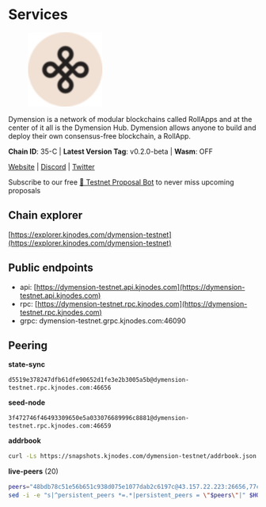 # Services

<figure><img src="https://raw.githubusercontent.com/kj89/cosmos-images/main/logos/dymension.png" width="150" alt=""><figcaption></figcaption></figure>

Dymension is a network of modular blockchains called RollApps  and at the center of it all is the Dymension Hub. Dymension  allows anyone to build and deploy their own consensus-free blockchain, a RollApp.

**Chain ID**: 35-C | **Latest Version Tag**: v0.2.0-beta | **Wasm**: OFF

[Website](https://dymension.xyz/) | [Discord](https://discord.gg/dymension) | [Twitter](https://twitter.com/dymensionXYZ)



Subscribe to our free [🤖 Testnet Proposal Bot](https://t.me/kjnodes_testnet_proposal_bot) to never miss upcoming proposals


## Chain explorer
[https://explorer.kjnodes.com/dymension-testnet](https://explorer.kjnodes.com/dymension-testnet)

## Public endpoints

* api: [https://dymension-testnet.api.kjnodes.com](https://dymension-testnet.api.kjnodes.com)
* rpc: [https://dymension-testnet.rpc.kjnodes.com](https://dymension-testnet.rpc.kjnodes.com)
* grpc: dymension-testnet.grpc.kjnodes.com:46090

## Peering

**state-sync**

```text
d5519e378247dfb61dfe90652d1fe3e2b3005a5b@dymension-testnet.rpc.kjnodes.com:46656
```

**seed-node**

```text
3f472746f46493309650e5a033076689996c8881@dymension-testnet.rpc.kjnodes.com:46659
```

**addrbook**
```bash
curl -Ls https://snapshots.kjnodes.com/dymension-testnet/addrbook.json > $HOME/.dymension/config/addrbook.json
```

**live-peers** (20)
```bash
peers="48bdb78c51e56b651c938d075e1077dab2c6197c@43.157.22.223:26656,77c42c2b2702437981976f7a648c26cd37911f7b@65.108.9.230:46656,77791ee9b1eb56682335c451c296f450ee649c01@44.209.89.17:26656,747d05bfe9f3e0c2e0462ac351c577699e1d9b8c@207.244.244.194:26656,c1008d2d05c56254e95d19ab7e9fe459dad2de3d@159.223.57.238:26656,965694b051742c2da0ea66502dd9bfeea38de265@198.244.228.235:26656,43a46e2fbe871246e8fee045749d0a4677042b0c@95.217.216.88:46656,3928de1971d20dd711a8695d628e036d85bea1d3@65.109.85.221:3240,26dc1602cfb6fac8a58ea621cc859403fb100b04@178.44.116.188:36656,6204710a0d089566b6df85ae4aee595afdd23cbb@146.190.40.115:26656,af6787b3273dd60e0f809c7e5e2a2a9fd379045e@195.201.195.61:27656,ee2fa87279bc626f9c979093389bd1d6568d96ff@65.109.37.228:36656,e374d21e689d4e1832ef72e0dae2a9bca435ba36@95.217.114.220:46656,b921655e6c66235915e7d4465ea2146e537f13e4@167.235.6.228:26636,e46b42d50947795f681cf9bfd601ae806e7a8d49@188.34.178.190:46656,61863c811eee3b601319b13286a087ddd07466fc@34.170.183.11:26656,d5519e378247dfb61dfe90652d1fe3e2b3005a5b@65.109.68.190:46656,ed76fabd897c8911942ac4fa1c91f3f0afa7fdda@65.108.225.70:26656,ca2cfea3c48640c094ad740bb41c2aeb81b5dcc6@194.163.187.175:46656,80cce834fc749c0a9f47182665f833f97170ff4b@65.108.104.167:46656"
sed -i -e "s|^persistent_peers *=.*|persistent_peers = \"$peers\"|" $HOME/.dymension/config/config.toml
```
